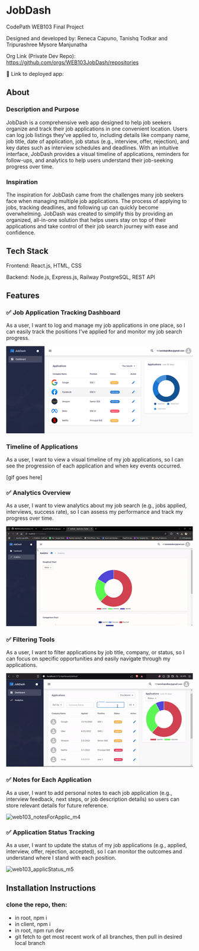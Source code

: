 # JobDash

CodePath WEB103 Final Project

Designed and developed by: Reneca Capuno, Tanishq Todkar and Tripurashree Mysore Manjunatha

Org Link (Private Dev Repo): https://github.com/orgs/WEB103JobDash/repositories

🔗 Link to deployed app:

## About

### Description and Purpose

JobDash is a comprehensive web app designed to help job seekers organize and track their job applications in one convenient location. Users can log job listings they've applied to, including details like company name, job title, date of application, job status (e.g., interview, offer, rejection), and key dates such as interview schedules and deadlines. With an intuitive interface, JobDash provides a visual timeline of applications, reminders for follow-ups, and analytics to help users understand their job-seeking progress over time.

### Inspiration

The inspiration for JobDash came from the challenges many job seekers face when managing multiple job applications. The process of applying to jobs, tracking deadlines, and following up can quickly become overwhelming. JobDash was created to simplify this by providing an organized, all-in-one solution that helps users stay on top of their applications and take control of their job search journey with ease and confidence.

## Tech Stack

Frontend: React.js, HTML, CSS

Backend: Node.js, Express.js, Railway PostgreSQL, REST API

## Features

###  ✅ Job Application Tracking Dashboard 

As a user, I want to log and manage my job applications in one place, so I can easily track the positions I've applied for and monitor my job search progress.

![JobDash Dashboard](https://github.com/WEB103JobDash/JobDash/blob/main/client/public/assets/images/Dashboard_GIF.png?raw=true)

### Timeline of Applications

As a user, I want to view a visual timeline of my job applications, so I can see the progression of each application and when key events occurred.

[gif goes here]

### ✅ Analytics Overview

As a user, I want to view analytics about my job search (e.g., jobs applied, interviews, success rate), so I can assess my performance and track my progress over time.

![Analytics Overview](https://github.com/WEB103JobDash/JobDash/blob/main/client/public/assets/images/JobDash_analytics.gif)

### ✅ Filtering Tools

As a user, I want to filter applications by job title, company, or status, so I can focus on specific opportunities and easily navigate through my applications.

![web103_filtering_m4](https://github.com/WEB103JobDash/JobDash/blob/main/client/public/assets/images/JobDash_filtering.gif)


### ✅ Notes for Each Application

As a user, I want to add personal notes to each job application (e.g., interview feedback, next steps, or job description details) so users can store relevant details for future reference.

![web103_notesForApplic_m4](https://github.com/user-attachments/assets/babb0b4c-e6ea-49ee-a997-d7643c69744b)


### ✅ Application Status Tracking

As a user, I want to update the status of my job applications (e.g., applied, interview, offer, rejection, accepted), so I can monitor the outcomes and understand where I stand with each position.

![web103_applicStatus_m5](https://github.com/user-attachments/assets/68673922-2b1a-423a-a3c8-12a647548919)


## Installation Instructions

### clone the repo, then:
- in root, npm i
- in client, npm i
- in root, npm run dev
- git fetch to get most recent work of all branches, then pull in desired local branch
